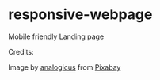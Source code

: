 # responsive-webpage
Mobile friendly Landing page

Credits:


Image by <a href="https://pixabay.com/users/analogicus-8164369/?utm_source=link-attribution&amp;utm_medium=referral&amp;utm_campaign=image&amp;utm_content=3537801">analogicus</a> from <a href="https://pixabay.com/?utm_source=link-attribution&amp;utm_medium=referral&amp;utm_campaign=image&amp;utm_content=3537801">Pixabay</a>
